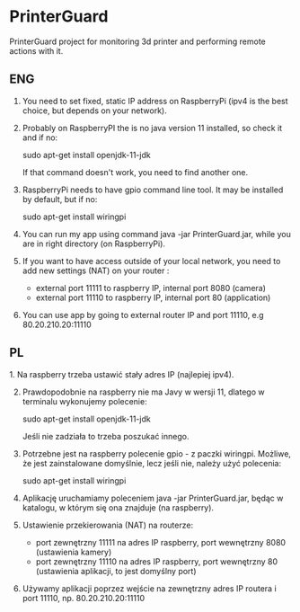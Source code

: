 # PrinterGuard
PrinterGuard project for monitoring 3d printer and performing remote actions with it.

<h2>ENG</h2>

1. You need to set fixed, static IP address on RaspberryPi (ipv4 is the best choice, but depends on your network).

2. Probably on RaspberryPI the is no java version 11 installed, so check it and if no:

	sudo apt-get install openjdk-11-jdk

	If that command doesn't work, you need to find another one.
	
3. RaspberryPi needs to have gpio command line tool. It may be installed by default, but if no: 
    
    sudo apt-get install wiringpi
	
4. You can run my app using command java -jar PrinterGuard.jar, while you are in right directory (on RaspberryPi).

5. If you want to have access outside of your local network, you need to add new settings (NAT) on your router :
	- external port 11111 to raspberry IP, internal port 8080 (camera)
	- external port 11110 to raspberry IP, internal port 80 (application)

6. You can use app by going to external router IP and port 11110, e.g 80.20.210.20:11110


<h2>PL</h2>
1. Na raspberry trzeba ustawić stały adres IP (najlepiej ipv4).

2. Prawdopodobnie na raspberry nie ma Javy w wersji 11, dlatego w terminalu wykonujemy polecenie:

	sudo apt-get install openjdk-11-jdk

	Jeśli nie zadziała to trzeba poszukać innego.
	
3. Potrzebne jest na raspberry polecenie gpio - z paczki wiringpi. Możliwe, że jest zainstalowane
    domyślnie, lecz jeśli nie, należy użyć polecenia: 
    
    sudo apt-get install wiringpi
	
4. Aplikację uruchamiamy poleceniem java -jar PrinterGuard.jar, będąc w katalogu, w którym się ona znajduje (na raspberry).

5. Ustawienie przekierowania (NAT) na routerze:
	- port zewnętrzny 11111 na adres IP raspberry, port wewnętrzny 8080 (ustawienia kamery)
	- port zewnętrzny 11110 na adres IP raspberry, port wewnętrzny 80 (ustawienia aplikacji, to jest domyślny port)

6. Używamy aplikacji poprzez wejście na zewnętrzny adres IP routera i port 11110, np. 80.20.210.20:11110

